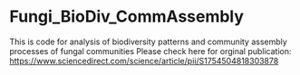 # Fungi_BioDiv_CommAssembly
This is code for analysis of biodiversity patterns and community assembly processes of fungal communities
Please check here for orginal publication: https://www.sciencedirect.com/science/article/pii/S1754504818303878 
